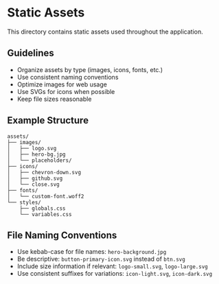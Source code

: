 # Static Assets

This directory contains static assets used throughout the application.

## Guidelines
- Organize assets by type (images, icons, fonts, etc.)
- Use consistent naming conventions
- Optimize images for web usage
- Use SVGs for icons when possible
- Keep file sizes reasonable

## Example Structure
```
assets/
├── images/
│   ├── logo.svg
│   ├── hero-bg.jpg
│   └── placeholders/
├── icons/
│   ├── chevron-down.svg
│   ├── github.svg
│   └── close.svg
├── fonts/
│   └── custom-font.woff2
└── styles/
    ├── globals.css
    └── variables.css
```

## File Naming Conventions
- Use kebab-case for file names: `hero-background.jpg`
- Be descriptive: `button-primary-icon.svg` instead of `btn.svg`
- Include size information if relevant: `logo-small.svg`, `logo-large.svg`
- Use consistent suffixes for variations: `icon-light.svg`, `icon-dark.svg`